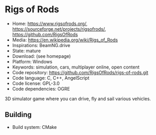 # Rigs of Rods

- Home: https://www.rigsofrods.org/, https://sourceforge.net/projects/rigsofrods/, https://github.com/RigsOfRods
- Media: https://en.wikipedia.org/wiki/Rigs_of_Rods
- Inspirations: BeamNG.drive
- State: mature
- Download: (see homepage)
- Platform: Windows
- Keywords: simulation, cars, multiplayer online, open content
- Code repository: https://github.com/RigsOfRods/rigs-of-rods.git
- Code language: C, C++, AngelScript
- Code license: GPL-3.0
- Code dependencies: OGRE

3D simulator game where you can drive, fly and sail various vehicles.

## Building

- Build system: CMake
